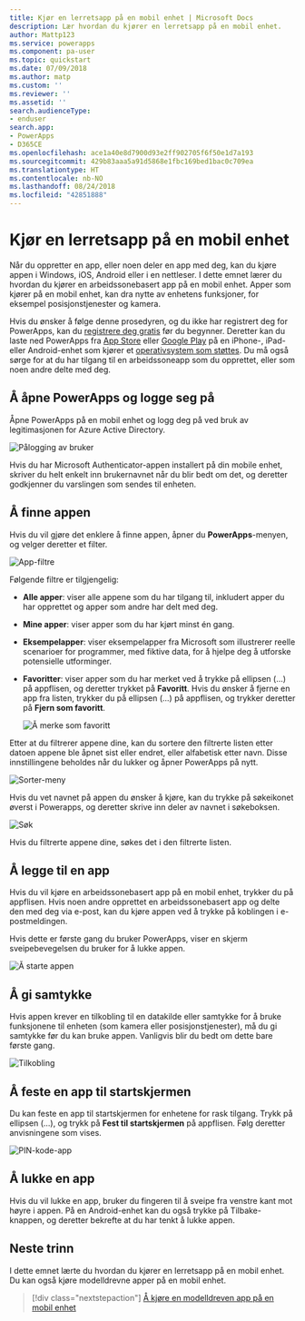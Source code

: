 ```yaml
---
title: Kjør en lerretsapp på en mobil enhet | Microsoft Docs
description: Lær hvordan du kjører en lerretsapp på en mobil enhet.
author: Mattp123
ms.service: powerapps
ms.component: pa-user
ms.topic: quickstart
ms.date: 07/09/2018
ms.author: matp
ms.custom: ''
ms.reviewer: ''
ms.assetid: ''
search.audienceType:
- enduser
search.app:
- PowerApps
- D365CE
ms.openlocfilehash: ace1a40e8d7900d93e2ff902705f6f50e1d7a193
ms.sourcegitcommit: 429b83aaa5a91d5868e1fbc169bed1bac0c709ea
ms.translationtype: HT
ms.contentlocale: nb-NO
ms.lasthandoff: 08/24/2018
ms.locfileid: "42851888"
---
```

# <a name="run-a-canvas-app-on-a-mobile-device"></a>Kjør en lerretsapp på en mobil enhet
Når du oppretter en app, eller noen deler en app med deg, kan du kjøre appen i Windows, iOS, Android eller i en nettleser. I dette emnet lærer du hvordan du kjører en arbeidssonebasert app på en mobil enhet. Apper som kjører på en mobil enhet, kan dra nytte av enhetens funksjoner, for eksempel posisjonstjenester og kamera.

Hvis du ønsker å følge denne prosedyren, og du ikke har registrert deg for PowerApps, kan du [registrere deg gratis](https://web.powerapps.com/signup?redirect=marketing&email=) før du begynner. Deretter kan du laste ned PowerApps fra [App Store](https://itunes.apple.com/app/powerapps/id1047318566?mt=8) eller [Google Play](https://play.google.com/store/apps/details?id=com.microsoft.msapps) på en iPhone-, iPad- eller Android-enhet som kjører et [operativsystem som støttes](../maker/canvas-apps/limits-and-config.md). Du må også sørge for at du har tilgang til en arbeidssoneapp som du opprettet, eller som noen andre delte med deg.

## <a name="open-powerapps-and-sign-in"></a>Å åpne PowerApps og logge seg på
Åpne PowerApps på en mobil enhet og logg deg på ved bruk av legitimasjonen for Azure Active Directory.

![Pålogging av bruker](./media/run-app-client/run-client-login.png)

Hvis du har Microsoft Authenticator-appen installert på din mobile enhet, skriver du helt enkelt inn brukernavnet når du blir bedt om det, og deretter godkjenner du varslingen som sendes til enheten.

## <a name="find-the-app"></a>Å finne appen
Hvis du vil gjøre det enklere å finne appen, åpner du **PowerApps**-menyen, og velger deretter et filter.

![App-filtre](./media/run-app-client/filter-menu.png)

Følgende filtre er tilgjengelig:

* **Alle apper**: viser alle appene som du har tilgang til, inkludert apper du har opprettet og apper som andre har delt med deg.

* **Mine apper**: viser apper som du har kjørt minst én gang.

* **Eksempelapper**: viser eksempelapper fra Microsoft som illustrerer reelle scenarioer for programmer, med fiktive data, for å hjelpe deg å utforske potensielle utforminger.

* **Favoritter**: viser apper som du har merket ved å trykke på ellipsen (...) på appflisen, og deretter trykket på **Favoritt**. Hvis du ønsker å fjerne en app fra listen, trykker du på ellipsen (...) på appflisen, og trykker deretter på **Fjern som favoritt**.

    ![Å merke som favoritt](./media/run-app-client/favorite.png)

Etter at du filtrerer appene dine, kan du sortere den filtrerte listen etter datoen appene ble åpnet sist eller endret, eller alfabetisk etter navn. Disse innstillingene beholdes når du lukker og åpner PowerApps på nytt.

![Sorter-meny](./media/run-app-client/sort-menu.png)

Hvis du vet navnet på appen du ønsker å kjøre, kan du trykke på søkeikonet øverst i Powerapps, og deretter skrive inn deler av navnet i søkeboksen.

![Søk](./media/run-app-client/search.png)

Hvis du filtrerte appene dine, søkes det i den filtrerte listen.

## <a name="run-an-app"></a>Å legge til en app
Hvis du vil kjøre en arbeidssonebasert app på en mobil enhet, trykker du på appflisen. Hvis noen andre opprettet en arbeidssonebasert app og delte den med deg via e-post, kan du kjøre appen ved å trykke på koblingen i e-postmeldingen.

Hvis dette er første gang du bruker PowerApps, viser en skjerm sveipebevegelsen du bruker for å lukke appen.

![Å starte appen](./media/run-app-client/run-client-app.png)

## <a name="give-consent"></a>Å gi samtykke
Hvis appen krever en tilkobling til en datakilde eller samtykke for å bruke funksjonene til enheten (som kamera eller posisjonstjenester), må du gi samtykke før du kan bruke appen. Vanligvis blir du bedt om dette bare første gang.

![Tilkobling](./media/run-app-client/app-connection.png)

## <a name="pin-an-app-to-the-home-screen"></a>Å feste en app til startskjermen
Du kan feste en app til startskjermen for enhetene for rask tilgang. Trykk på ellipsen (...), og trykk på **Fest til startskjermen** på appflisen. Følg deretter anvisningene som vises.

![PIN-kode-app](./media/run-app-client/run-client-pin.png)

## <a name="close-an-app"></a>Å lukke en app
Hvis du vil lukke en app, bruker du fingeren til å sveipe fra venstre kant mot høyre i appen. På en Android-enhet kan du også trykke på Tilbake-knappen, og deretter bekrefte at du har tenkt å lukke appen.

## <a name="next-steps"></a>Neste trinn
I dette emnet lærte du hvordan du kjører en lerretsapp på en mobil enhet. Du kan også kjøre modelldrevne apper på en mobil enhet.

> [!div class="nextstepaction"]
> [Å kjøre en modelldreven app på en mobil enhet](run-app-client-model-driven.md)
